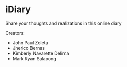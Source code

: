 # iDiary
Share your thoughts and realizations in this online diary

Creators:
* John Paul Zoleta
* Jherico Bernas
* Kimberly Navarette Delima
* Mark Ryan Salapong

